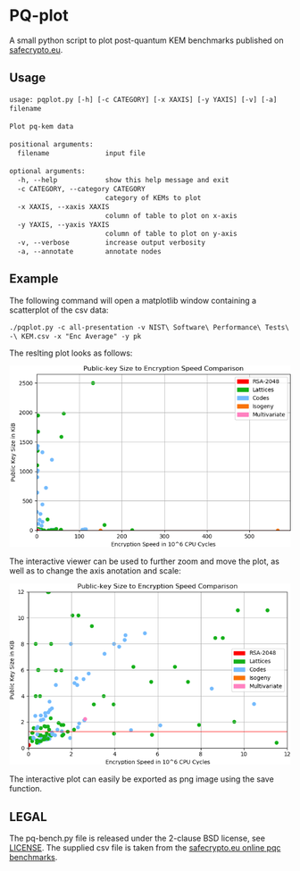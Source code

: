 # PQ-plot

A small python script to plot post-quantum KEM benchmarks published on [safecrypto.eu](https://www.safecrypto.eu/pqclounge/software-analysis-kem/).

## Usage

```
usage: pqplot.py [-h] [-c CATEGORY] [-x XAXIS] [-y YAXIS] [-v] [-a] filename

Plot pq-kem data

positional arguments:
  filename              input file

optional arguments:
  -h, --help            show this help message and exit
  -c CATEGORY, --category CATEGORY
                        category of KEMs to plot
  -x XAXIS, --xaxis XAXIS
                        column of table to plot on x-axis
  -y YAXIS, --yaxis YAXIS
                        column of table to plot on y-axis
  -v, --verbose         increase output verbosity
  -a, --annotate        annotate nodes
```

## Example

The following command will open a matplotlib window containing a scatterplot of the csv
data:

```
./pqplot.py -c all-presentation -v NIST\ Software\ Performance\ Tests\ -\ KEM.csv -x "Enc Average" -y pk
```

The reslting plot looks as follows:

![](images/plot-full.png)

The interactive viewer can be used to further zoom and move the plot, as well as to
change the axis anotation and scale:

![](images/plot-zoomed.png)

The interactive plot can easily be exported as png image using the save function.

## LEGAL

The pq-bench.py file is released under the 2-clause BSD license, see [LICENSE](LICENSE).
The supplied csv file is taken from the [safecrypto.eu online pqc benchmarks](https://www.safecrypto.eu/pqclounge/software-analysis-kem/).

